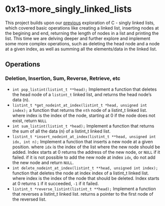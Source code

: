 # 0x13-more_singly_linked_lists  
This project builds upon our [previous](https://github.com/El-gibbor/alx-low_level_programming/tree/master/0x12-singly_linked_lists) exploration of C - singly linked lists, which covered basic operations like creating a linked list, inserting nodes at the begining and end, returning the length of nodes in a list and printing the list. This time we are delving deeper and further explore and implement some more complex operations, such as deleting the head node and a node at a given index, as well as summing all the elements/data in the linked list.  
## Operations  
### Deletion, Insertion, Sum, Reverse, Retrieve, etc     
* `int pop_listint(listint_t **head);` Implement a function that deletes the head node of a `listint_t` linked list, and returns the head node’s data (n).
* `listint_t *get_nodeint_at_index(listint_t *head, unsigned int index);`  a function that returns the `nth` node of a listint_t linked list. where index is the index of the node, starting at 0
if the node does not exist, return `NULL`
* `int sum_listint(listint_t *head);` Implement a function that returns the sum of all the data (n) of a listint_t linked list.
* `listint_t *insert_nodeint_at_index(listint_t **head, unsigned int idx, int n);` Implement a function that inserts a new node at a given position. where `idx` is the index of the list where the new node should be added. Index starts at 0 returns the address of the new node, or `NULL` if it failed. if it is not possible to add the new node at index `idx`, do not add the new node and return `NULL`.
* `int delete_nodeint_at_index(listint_t **head, unsigned int index);` function that deletes the node at index index of a listint_t linked list. where index is the index of the node that should be deleted. Index starts at 0 returns `1` if it succeeded, `-1` if it failed.
* `listint_t *reverse_listint(listint_t **head);` Implement a function that reverses a listint_t linked list. returns a pointer to the first node of the reversed list.
